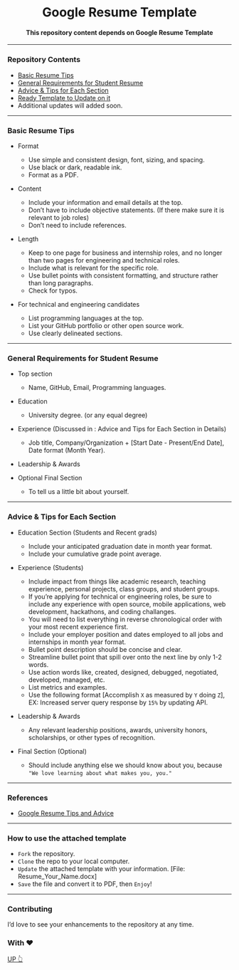 <p align="center">

   <h1 align="center">Google Resume Template</h1>
   <h4 align="center">This repository content depends on Google Resume Template</h4>
   
</p>

---

### Repository Contents

* [Basic Resume Tips](https://github.com/TawfikYasser/google-resume-template#basic-resume-tips)
* [General Requirements for Student Resume](https://github.com/TawfikYasser/google-resume-template#general-requirements-for-student-resume)
* [Advice & Tips for Each Section](https://github.com/TawfikYasser/google-resume-template#advices--tips-for-each-section)
* [Ready Template to Update on it](https://github.com/TawfikYasser/google-resume-template#how-to-use-the-attached-template)
* Additional updates will added soon.

---

### Basic Resume Tips

* Format
  * Use simple and consistent design, font, sizing, and spacing.
  * Use black or dark, readable ink.
  * Format as a PDF.
  
* Content
  * Include your information and email details at the top.
  * Don’t have to include objective statements. (If there make sure it is relevant to job roles)
  * Don’t need to include references.
  
* Length
  * Keep to one page for business and internship roles, and no longer than two pages for engineering and technical roles.
  * Include what is relevant for the specific role.
  * Use bullet points with consistent formatting, and structure rather than long paragraphs.
  * Check for typos.
  
* For technical and engineering candidates
  * List programming languages at the top.
  * List your GitHub portfolio or other open source work.
  * Use clearly delineated sections.

---

### General Requirements for Student Resume

* Top section
  * Name, GitHub, Email, Programming languages.
  
* Education
  * University degree. (or any equal degree)
  
* Experience (Discussed in : Advice and Tips for Each Section in Details)
  * Job title, Company/Organization + [Start Date - Present/End Date], Date format (Month Year).
  
* Leadership & Awards

* Optional Final Section
  * To tell us a little bit about yourself.

---

### Advice & Tips for Each Section

* Education Section (Students and Recent grads)
  * Include your anticipated graduation date in month year format.
  * Include your cumulative grade point average.
  
* Experience (Students)
  * Include impact from things like academic research, teaching experience, personal projects, class groups, and student groups.
  * If you’re applying for technical or engineering roles, be sure to include any experience with open source, mobile applications, web development, hackathons, and coding challanges.
  * You will need to list everything in reverse chronological order with your most recent experience first.
  * Include your employer position and dates employed to all jobs and internships in month year format.
  * Bullet point description should be concise and clear.
  * Streamline bullet point that spill over onto the next line by only 1-2 words.
  * Use action words like, created, designed, debugged, negotiated, developed, managed, etc.
  * List metrics and examples.
  * Use the following format [Accomplish `X` as measured by `Y` doing `Z`], EX: Increased server query response by `15%` by updating API.
  
* Leadership & Awards
  * Any relevant leadership positions, awards, university honors, scholarships, or other types of recognition.
  
* Final Section (Optional)
  * Should include anything else we should know about you, because ` "We love learning about what makes you, you." `

--- 

### References
  * [Google Resume Tips and Advice](https://www.youtube.com/watch?v=BYUy1yvjHxE)
  
---

### How to use the attached template
  * `Fork` the repository.
  * `Clone` the repo to your local computer.
  * `Update` the attached template with your information. [File: Resume_Your_Name.docx]
  * `Save` the file and convert it to PDF, then `Enjoy`!
  
---

### Contributing

I’d love to see your enhancements to the repository at any time.

### With ❤

[UP 👆](https://github.com/TawfikYasser/google-resume-template#google-resume-template)
